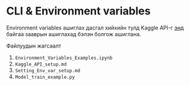 # CLI & Environment variables

Environment variables ашиглах дасгал хийхийн тулд Kaggle API-г [энд](Kaggle_API_setup.md) байгаа зааврын ашиглахад бэлэн болгож ашиглана.

Файлуудын жагсаалт
1. `Environment_Variables_Examples.ipynb`
1. `Kaggle_API_setup.md`
1. `Setting_Env_var_setup.md`
1. `Model_train_example.py`